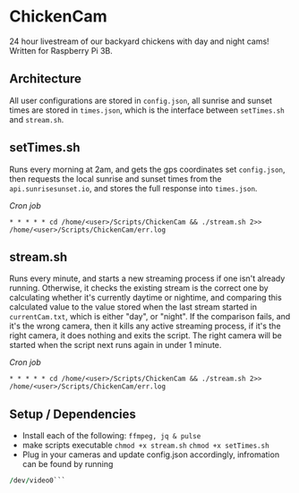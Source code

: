 # ChickenCam
24 hour livestream of our backyard chickens with day and night cams! Written for Raspberry Pi 3B.

## Architecture
All user configurations are stored in `config.json`, all sunrise and sunset times are stored in `times.json`, which is the interface between `setTimes.sh` and `stream.sh`.

## setTimes.sh
Runs every morning at 2am, and gets the gps coordinates set `config.json`, then requests the local sunrise and sunset times from the `api.sunrisesunset.io`, and stores the full response into `times.json`.

*Cron job*

```* * * * * cd /home/<user>/Scripts/ChickenCam && ./stream.sh 2>> /home/<user>/Scripts/ChickenCam/err.log```

## stream.sh
Runs every minute, and starts a new streaming process if one isn't already running. Otherwise, it checks the existing stream is the correct one by calculating whether it's currently daytime or nightime, and comparing this calculated value to the value stored when the last stream started in `currentCam.txt`, which is either "day", or "night". If the comparison fails, and it's the wrong camera, then it kills any active streaming process, if it's the right camera, it does nothing and exits the script. The right camera will be started when the script next runs again in under 1 minute.

*Cron job*

```* * * * * cd /home/<user>/Scripts/ChickenCam && ./stream.sh 2>> /home/<user>/Scripts/ChickenCam/err.log```

## Setup / Dependencies
- Install each of the following:
```ffmpeg, jq & pulse```
- make scripts executable 
```chmod +x stream.sh```
```chmod +x setTimes.sh```
- Plug in your cameras and update config.json accordingly, infromation can be found by running
```for d in /dev/video* ; do echo $d ; v4l2-ctl --device=$d -D --list-formats  ; echo '===============' ; done
/dev/video0```
